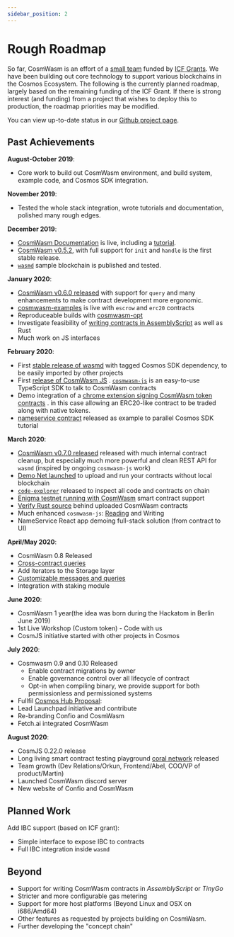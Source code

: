 ```yaml
---
sidebar_position: 2
---
```


# Rough Roadmap

So far, CosmWasm is an effort of a [small team](http://confio.tech) funded by [ICF Grants](https://interchain.io). We
have been building out core technology to support various blockchains in the Cosmos Ecosystem. The following is the
currently planned roadmap, largely based on the remaining funding of the ICF Grant. If there is strong interest (and
funding) from a project that wishes to deploy this to production, the roadmap priorities may be modified.

You can view up-to-date status in our [Github project page](https://github.com/orgs/CosmWasm/projects/1).

## Past Achievements

**August-October 2019**:

* Core work to build out CosmWasm environment, and build system, example code, and Cosmos SDK integration.

**November 2019**:

* Tested the whole stack integration, wrote tutorials and documentation, polished many rough edges.

**December 2019**:

* [CosmWasm Documentation](https://www.cosmwasm.com) is live, including a [tutorial](../docs/getting-started/intro).
* [CosmWasm v0.5.2](https://github.com/CosmWasm/cosmwasm/tree/v0.5.2), with full support for `init` and `handle` is the
  first stable release.
* [`wasmd`](https://github.com/CosmWasm/wasmd) sample blockchain is published and tested.

**January 2020**:

* [CosmWasm v0.6.0 released](https://medium.com/confio/announcing-wasmd-release-d865abf381b) with support for `query`
  and many enhancements to make contract development more ergonomic.
* [cosmwasm-examples](https://github.com/CosmWasm/cosmwasm-examples) is live with `escrow` and `erc20` contracts
* Reproduceable builds with [cosmwasm-opt](https://github.com/CosmWasm/cosmwasm-opt)
* Investigate feasibility of [writing contracts in AssemblyScript](https://github.com/CosmWasm/cosmwasm/pull/118) as
  well as Rust
* Much work on JS interfaces

**February 2020**:

* First [stable release of wasmd](https://medium.com/confio/announcing-wasmd-release-d865abf381b) with tagged Cosmos SDK
  dependency, to be easily imported by other projects
* First [release of CosmWasm JS](https://medium.com/confio/introduction-to-cosmwasm-js-548f58d9f6af)
  . [`cosmwasm-js`](https://github.com/CosmWasm/cosmwasm-js) is an easy-to-use TypeScript SDK to talk to CosmWasm
  contracts
* Demo integration of
  a [chrome extension signing CosmWasm token contracts](https://medium.com/confio/adding-cosmwasm-to-the-neuma-multichain-wallet-ec657d893268)
  . in this case allowing an ERC20-like contract to be traded along with native tokens.
* [nameservice contract](https://github.com/CosmWasm/cosmwasm-examples/tree/master/nameservice) released as example to
  parallel Cosmos SDK tutorial

**March 2020**:

* [CosmWasm v0.7.0 released](https://medium.com/confio/cosmwasm-0-7-released-6db5a037f943) released with much internal
  contract cleanup, but especially much more powerful and clean REST API for `wasmd` (inspired by ongoing `cosmwasm-js`
  work)
* [Demo Net launched](https://medium.com/confio/cosmwasm-demo-net-launched-4c604674f3e0) to upload and run your
  contracts without local blockchain
* [`code-explorer`](https://github.com/CosmWasm/code-explorer) released to inspect all code and contracts on chain
* [Enigma testnet running with CosmWasm](https://forum.enigma.co/t/testnet-is-live-with-smart-contracts/1386) smart
  contract support
* [Verify Rust source](https://medium.com/confio/dont-trust-cosmwasm-verify-db1caac2d335) behind uploaded CosmWasm
  contracts
* Much enhanced `cosmwasm-js`: [Reading](https://medium.com/confio/cosmwasmclient-part-1-reading-e0313472a158) and
  Writing
* NameService React app demoing full-stack solution (from contract to UI)

**April/May 2020**:

* CosmWasm 0.8 Released
* [Cross-contract queries](/architecture/composition.md)
* Add iterators to the Storage layer
* [Customizable messages and queries](https://github.com/CosmWasm/wasmd/blob/v0.8.0/INTEGRATION.md#adding-custom-hooks)
* Integration with staking module

**June 2020**:

* CosmWasm 1 year(the idea was born during the Hackatom in Berlin June 2019)
* 1st Live Workshop (Custom token) - Code with us
* CosmJS initiative started with other projects in Cosmos

**July 2020**:

* Cosmwasm 0.9 and 0.10 Released
  * Enable contract migrations by owner
  * Enable governance control over all lifecycle of contract
  * Opt-in when compiling binary, we provide support for both permissionless and permissioned systems
* Fullfil [Cosmos Hub Proposal](https://hubble.figment.network/cosmos/chains/cosmoshub-3/governance/proposals/25):
* Lead Launchpad initiative and contribute
* Re-branding Confio and CosmWasm
* Fetch.ai integrated CosmWasm

**August 2020**:

* CosmJS 0.22.0 release
* Long living smart contract testing playground [coral network](https://github.com/CosmWasm/testnets/tree/master/coral)
  released
* Team growth (Dev Relations/Orkun, Frontend/Abel, COO/VP of product/Martin)
* Launched CosmWasm discord server
* New website of Confio and CosmWasm

## Planned Work

Add IBC support (based on ICF grant):

* Simple interface to expose IBC to contracts
* Full IBC integration inside `wasmd`

## Beyond

* Support for writing CosmWasm contracts in *AssemblyScript* or *TinyGo*
* Stricter and more configurable gas metering
* Support for more host platforms (Beyond Linux and OSX on i686/Amd64)
* Other features as requested by projects building on CosmWasm.
* Further developing the "concept chain"
